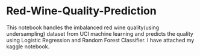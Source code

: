 # Red-Wine-Quality-Prediction
This notebook handles the imbalanced red wine quality(using undersampling) dataset from UCI machine learning and predicts the quality using Logistic Regression and Random Forest Classifier. 
I have attached my kaggle notebook.
